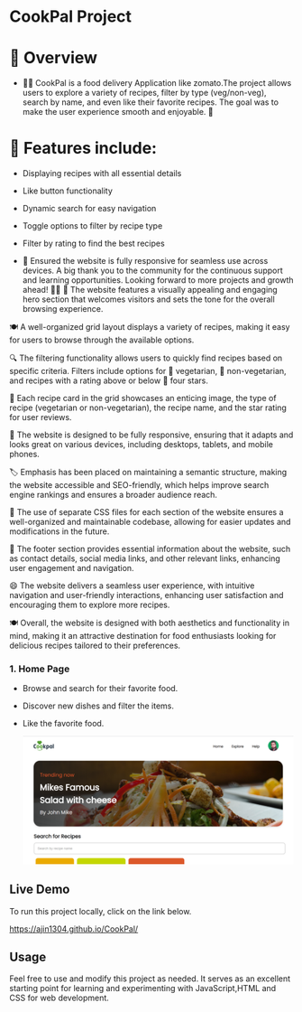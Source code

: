 #  CookPal Project 

# 🌟 Overview

- 👨‍💻 CookPal is a food delivery Application like zomato.The project allows users to explore a variety of recipes, filter by type (veg/non-veg), search by name, and even like their favorite recipes. The goal was to make the user experience smooth and enjoyable. 💫

# 🌟 Features include:
- Displaying recipes with all essential details
- Like button functionality
- Dynamic search for easy navigation
- Toggle options to filter by recipe type
- Filter by rating to find the best recipes

- 📱 Ensured the website is fully responsive for seamless use across devices.
A big thank you to the community for the continuous support and learning opportunities. Looking forward to more projects and growth ahead! 🌱💡
🎉 The website features a visually appealing and engaging hero section that welcomes visitors and sets the tone for the overall browsing experience.

🍽️ A well-organized grid layout displays a variety of recipes, making it easy for users to browse through the available options.

🔍 The filtering functionality allows users to quickly find recipes based on specific criteria. Filters include options for 🌱 vegetarian, 🍗 non-vegetarian, and recipes with a rating above or below 🌟 four stars.

📃 Each recipe card in the grid showcases an enticing image, the type of recipe (vegetarian or non-vegetarian), the recipe name, and the star rating for user reviews.

📱 The website is designed to be fully responsive, ensuring that it adapts and looks great on various devices, including desktops, tablets, and mobile phones.

🏷️ Emphasis has been placed on maintaining a semantic structure, making the website accessible and SEO-friendly, which helps improve search engine rankings and ensures a broader audience reach.

🎨 The use of separate CSS files for each section of the website ensures a well-organized and maintainable codebase, allowing for easier updates and modifications in the future.

📄 The footer section provides essential information about the website, such as contact details, social media links, and other relevant links, enhancing user engagement and navigation.

😄 The website delivers a seamless user experience, with intuitive navigation and user-friendly interactions, enhancing user satisfaction and encouraging them to explore more recipes.

🍽️ Overall, the website is designed with both aesthetics and functionality in mind, making it an attractive destination for food enthusiasts looking for delicious recipes tailored to their preferences.

### 1. Home Page

- Browse and search for their favorite food.
- Discover new dishes and filter the items.
- Like the favorite food.

 


  ![image](https://github.com/AJIN1304/CookPal/blob/main/coolpal.png)


## Live Demo

To run this project locally, click on the link below.

https://ajin1304.github.io/CookPal/

## Usage

Feel free to use and modify this project as needed. It serves as an excellent starting point for learning and experimenting with JavaScript,HTML and CSS for web development.
  
